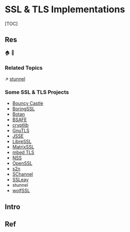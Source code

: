 # SSL & TLS Implementations

[TOC]



## Res
🏠 
🚧 


### Related Topics
↗ [stunnel](../../../../Anonymous%20&%20Private%20Networks/👻%20Tunneling%20&%20VPN/VPN%20&%20NAT%20Implementations/VPN%20&%20NAT%20Free%20Software/stunnel.md)


### Some SSL & TLS Projects
- [Bouncy Castle](https://en.wikipedia.org/wiki/Bouncy_Castle_(cryptography))
- [BoringSSL](https://en.wikipedia.org/wiki/BoringSSL "BoringSSL")
- [Botan](https://en.wikipedia.org/wiki/Botan_(programming_library) "Botan (programming library)")
- [BSAFE](https://en.wikipedia.org/wiki/BSAFE "BSAFE")
- [cryptlib](https://en.wikipedia.org/wiki/Cryptlib "Cryptlib")
- [GnuTLS](https://en.wikipedia.org/wiki/GnuTLS "GnuTLS")
- [JSSE](https://en.wikipedia.org/wiki/Java_Secure_Socket_Extension "Java Secure Socket Extension")
- [LibreSSL](https://en.wikipedia.org/wiki/LibreSSL "LibreSSL")
- [MatrixSSL](https://en.wikipedia.org/wiki/MatrixSSL "MatrixSSL")
- [mbed TLS](https://en.wikipedia.org/wiki/Mbed_TLS "Mbed TLS")
- [NSS](https://en.wikipedia.org/wiki/Network_Security_Services "Network Security Services")
- [OpenSSL](https://en.wikipedia.org/wiki/OpenSSL "OpenSSL")
- [s2n](https://en.wikipedia.org/wiki/S2n "S2n")
- [SChannel](https://en.wikipedia.org/wiki/Security_Support_Provider_Interface "Security Support Provider Interface")
- [SSLeay](https://en.wikipedia.org/wiki/SSLeay "SSLeay")
- stunnel
- [wolfSSL](https://en.wikipedia.org/wiki/WolfSSL "WolfSSL")



## Intro



## Ref
